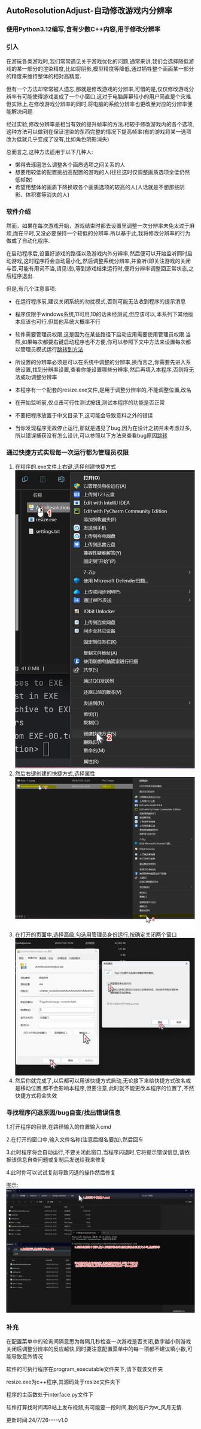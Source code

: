 ## AutoResolutionAdjust-自动修改游戏内分辨率

### 使用Python3.12编写,含有少数C++内容,用于修改分辨率

### 引入

在游玩各类游戏时,我们常常遇见关于游戏优化的问题,通常来讲,我们会选择降低游戏的某一部分的渲染精度,比如将阴影,模型精度等降低,通过牺牲整个画面某一部分的精度来维持整体的相对高精度.

但有一个方法却常常被人遗忘,那就是修改游戏的分辨率,可惜的是,仅仅修改游戏分辨率有可能使得游戏变成了一个小窗口,这对于电脑屏幕较小的用户简直是个灾难.但实际上,在修改游戏分辨率的同时,将电脑的系统分辨率也更改至对应的分辨率便能解决问题.

经过实验,修改分辨率是相当有效的提升帧率的方法.相较于修改游戏内的各个选项,这种方法可以做到在保证渲染的东西完整的情况下提高帧率(有的游戏将某一选项改为低就几乎变成了没有,比如角色阴影消失)

总而言之,这种方法适用于以下几种人:

- 懒得去琢磨怎么调整各个画质选项之间关系的人
- 想要用较低的配置挑战高配置的游戏的人(往往这时仅调整画质选项全低仍然低帧数)
- 希望用整体的画质下降换取各个画质选项的较高的人(人话就是不想那些阴影、体积雾等消失的人)

### 软件介绍

然而，如果在每次游戏开始，游戏结束时都去设置里调整一次分辨率未免太过于麻烦,而在平时,又没必要保持一个较低的分辨率.所以基于此,我将修改分辨率的行为做成了自动化程序.

在启动程序后,设置好游戏的路径以及游戏内外分辨率,然后便可以开始监听同时启动游戏,这时程序将会自动最小化,然后调整系统分辨率,并监听(即关注游戏的关闭与否,可能有用词不当,请见谅),等到游戏结束运行时,便将分辨率调整回正常状态,之后程序退出.

但是,有几个注意事项:

- 在运行程序前,建议关闭系统的勿扰模式,否则可能无法收到程序的提示消息

- 程序仅限于windows系统,11可用,10的话未经测试,但应该可以,本系列下其他版本应该也可行.但其他系统大概率不行

- 软件需要管理员权限,这是因为在某些路径下启动应用需要使用管理员权限.当然,如果每次都要右键启动程序也不方便,你可以参照下文中方法来设置每次都以管理员模式运行[跳转到方法](#func-1)
- 所设置的分辨率必须是可以在系统中调整的分辨率,换而言之,你需要先进入系统设置,找到分辨率设置,查看你能设置哪些分辨率,然后再填入本程序,否则将无法成功调整分辨率
- 本程序有一个配套的resize.exe文件,是用于调整分辨率的,不能调整位置,改名
- 在开始监听前,仅点击可行性测试按钮,测试本程序的功能是否正常
- 不要把程序放置于中文目录下,这可能会导致意料之外的错误
- 当你发现程序无故停止运行,那就是遇见了bug,因为在设计之初并未考虑过多,所以错误捕获没有怎么设计,可以参照以下方法来查看bug原因[跳转](#func-2)

### <a name="func-1"></a>通过快捷方式实现每一次运行都为管理员权限

1. 在程序的.exe文件上右键,选择创建快捷方式![图片1-1](https://raw.githubusercontent.com/WFengYueWuQing/AutoResolutionAdjust/main/func-1-1.png)
2. 然后右键创建的快捷方式,选择属性![图片1-2](https://raw.githubusercontent.com/WFengYueWuQing/AutoResolutionAdjust/main/func-1-2.png)
3. 在打开的页面中,选择高级,勾选用管理员身份运行,按确定关闭两个窗口![图片1-3](https://raw.githubusercontent.com/WFengYueWuQing/AutoResolutionAdjust/main/func-1-3.png)
4. 然后你就完成了,以后都可以用该快捷方式启动,无论接下来给快捷方式改名或是移动位置,都不会影响本程序,但要注意,此时就不能更改本程序的位置了,不然快捷方式将会失效

### <a name="func-2"></a>寻找程序闪退原因/bug自查/找出错误信息

1.打开程序的目录,在路径输入的位置输入cmd

2.在打开的窗口中,输入文件名称(注意后缀名要加),然后回车

3.此时程序将会自动运行,不要关闭此窗口,当程序闪退时,它将提示错误信息,请依据该信息自查问题或复制后发送给我来修复

4.此时你可以试试复刻导致闪退的操作然后修复

图示:![图示2-1](https://raw.githubusercontent.com/WFengYueWuQing/AutoResolutionAdjust/main/func-2-1.png)

### 补充

在配置菜单中的轮询间隔意思为每隔几秒检查一次游戏是否关闭,数字越小则游戏关闭后调整分辨率的反应越快,同时要注意配置菜单中的每一项都不建议填小数,可能导致意外情况

软件的可执行程序在program_executable文件夹下,请下载该文件夹

resize.exe为c++程序,其源码处于resize文件夹下

程序的主函数处于interface.py文件下

软件打算找时间再B站上发布视频,有可能要一段时间,我的账户为w_风月无情.

更新时间:24/7/26----v1.0
